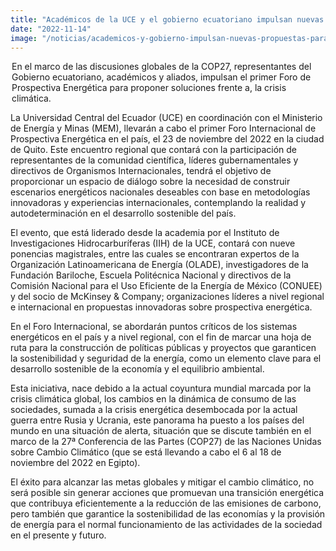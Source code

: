 ```yaml
---
title: "Académicos de la UCE y el gobierno ecuatoriano impulsan nuevas propuestas para la transición energética a nivel nacional"
date: "2022-11-14"
image: "/noticias/academicos-y-gobierno-impulsan-nuevas-propuestas-para-transicion-energetica.jpeg"
---
```


<legend>En el marco de las discusiones globales de la COP27, representantes del Gobierno ecuatoriano, académicos y aliados, impulsan el primer Foro de Prospectiva Energética para proponer soluciones frente a, la crisis climática.</legend>

La Universidad Central del Ecuador (UCE) en coordinación con el Ministerio de Energía y Minas (MEM),  llevarán a cabo el primer Foro Internacional de Prospectiva Energética en el país, el 23 de noviembre del 2022 en la ciudad de Quito. Este encuentro regional que contará con la participación de representantes de la comunidad científica, líderes gubernamentales y directivos de Organismos Internacionales, tendrá el objetivo de proporcionar un espacio de diálogo sobre la necesidad de construir escenarios energéticos nacionales deseables con base en metodologías innovadoras y experiencias internacionales, contemplando la realidad y autodeterminación en el desarrollo sostenible del país.

El evento, que está liderado desde la academia por el Instituto de Investigaciones Hidrocarburíferas (IIH) de la UCE, contará con nueve ponencias magistrales, entre las cuales se encontraran expertos de la Organización Latinoamericana de Energía (OLADE), investigadores de la Fundación Bariloche, Escuela Politécnica Nacional y directivos de la Comisión Nacional para el Uso Eficiente de la Energía de México (CONUEE) y del socio de McKinsey & Company; organizaciones líderes a nivel regional e internacional en propuestas innovadoras sobre prospectiva energética.

En el Foro Internacional, se abordarán puntos críticos de los sistemas energéticos en el país y a nivel regional, con el fin de marcar una hoja de ruta para la construcción de políticas públicas y proyectos que garanticen la sostenibilidad y seguridad de la energía, como un elemento clave para el desarrollo sostenible de la economía y el equilibrio ambiental.

Esta iniciativa, nace debido a la actual coyuntura mundial marcada por la crisis climática global, los cambios en la dinámica de consumo de las sociedades, sumada a la crisis energética desembocada por la actual guerra entre Rusia y Ucrania, este panorama ha puesto a los países del mundo en una situación de alerta, situación que se discute también en el marco de la 27ª Conferencia de las Partes (COP27) de las Naciones Unidas sobre Cambio Climático (que se está llevando a cabo el 6 al 18 de noviembre del 2022 en Egipto).

El éxito para alcanzar las metas globales y mitigar el cambio climático, no será posible sin generar acciones que promuevan una transición energética que contribuya eficientemente a la reducción de las emisiones de carbono, pero también que garantice la sostenibilidad de las economías y la provisión de energía para el normal funcionamiento de las actividades de la sociedad en el presente y futuro.

